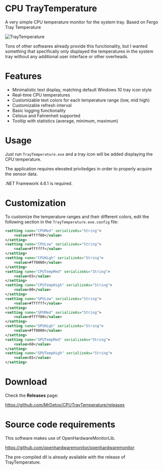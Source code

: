 # CPU TrayTemperature

A very simple CPU temperature monitor for the system tray.
Based on Fergo Tray Temperature

![TrayTemperature](https://i.imgur.com/pwWbuCm.jpg)

Tons of other softwares already provide this functionality, but I wanted something that specifically only displayed the temperatures in the system tray without any additional user interface or other overheads.

# Features

* Minimalistic text display, matching default Windows 10 tray icon style
* Real-time CPU temperatures
* Customizable text colors for each temperature range (low, mid high)
* Customizable refresh interval 
* Basic logging functionality
* Celsius and Fahrenheit supported
* Tooltip with statistics (average, minimum, maximum)

# Usage

Just run  `TrayTemperature.exe` and a tray icon will be added displaying the CPU temperature.

The application requires elevated priviledges in order to properly acquire the sensor data.

.NET Framework 4.6.1 is required.

# Customization

To customize the temperature ranges and their different colors, edit the following section in the `TrayTemperature.exe.config` file:

```xml
<setting name="CPUMed" serializeAs="String">
	<value>#ffff00</value>
</setting>
<setting name="CPULow" serializeAs="String">
	<value>#ffffff</value>
</setting>
<setting name="CPUHigh" serializeAs="String">
	<value>#ff0000</value>
</setting>
<setting name="CPUTempMed" serializeAs="String">
	<value>65</value>
</setting>
<setting name="CPUTempHigh" serializeAs="String">
	<value>80</value>
</setting>
<setting name="GPULow" serializeAs="String">
	<value>#ffffff</value>
</setting>
<setting name="GPUMed" serializeAs="String">
	<value>#ffff00</value>
</setting>
<setting name="GPUHigh" serializeAs="String">
	<value>#ff0000</value>
</setting>
<setting name="GPUTempMed" serializeAs="String">
	<value>60</value>
</setting>
<setting name="GPUTempHigh" serializeAs="String">
	<value>85</value>
</setting>
```

# Download

Check the **Releases** page: 

https://github.com/MrDetox/CPUTrayTemperature/releases

# Source code requirements 

This software makes use of OpenHardwareMonitorLib.

https://github.com/openhardwaremonitor/openhardwaremonitor

The pre-compiled dll is already available with the release of TrayTemperature.

